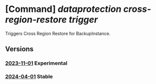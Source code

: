 # [Command] _dataprotection cross-region-restore trigger_

Triggers Cross Region Restore for BackupInstance.

## Versions

### [2023-11-01](/Resources/mgmt-plane/L3N1YnNjcmlwdGlvbnMve30vcmVzb3VyY2Vncm91cHMve30vcHJvdmlkZXJzL21pY3Jvc29mdC5kYXRhcHJvdGVjdGlvbi9sb2NhdGlvbnMve30vY3Jvc3NyZWdpb25yZXN0b3Jl/2023-11-01.xml) **Experimental**

<!-- mgmt-plane /subscriptions/{}/resourcegroups/{}/providers/microsoft.dataprotection/locations/{}/crossregionrestore 2023-11-01 -->

### [2024-04-01](/Resources/mgmt-plane/L3N1YnNjcmlwdGlvbnMve30vcmVzb3VyY2Vncm91cHMve30vcHJvdmlkZXJzL21pY3Jvc29mdC5kYXRhcHJvdGVjdGlvbi9sb2NhdGlvbnMve30vY3Jvc3NyZWdpb25yZXN0b3Jl/2024-04-01.xml) **Stable**

<!-- mgmt-plane /subscriptions/{}/resourcegroups/{}/providers/microsoft.dataprotection/locations/{}/crossregionrestore 2024-04-01 -->
